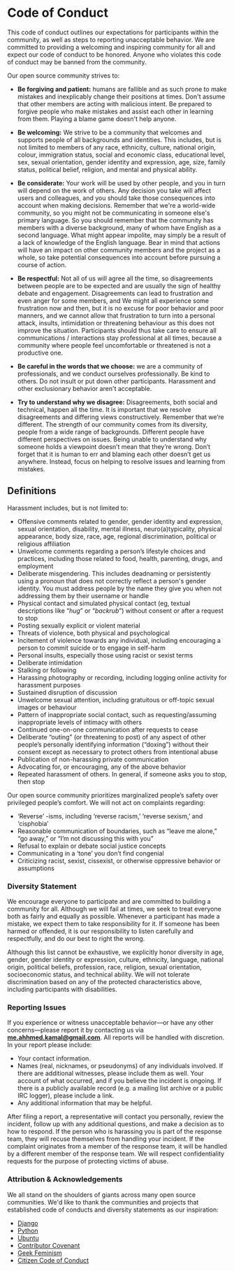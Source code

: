 # Code of Conduct

This code of conduct outlines our expectations for participants within the community, as well as steps to reporting unacceptable behavior. 
We are committed to providing a welcoming and inspiring community for all and expect our code of conduct to be honored.
Anyone who violates this code of conduct may be banned from the community.

Our open source community strives to:

 * __Be forgiving and patient:__ humans are fallible and as such prone to make mistakes and inexplicably change their
 positions at times. Don't assume that other members are acting with malicious intent. Be prepared to forgive people
 who make mistakes and assist each other in learning from them. Playing a blame game doesn't help anyone.
 
 * __Be welcoming:__ We strive to be a community that welcomes and supports people of all backgrounds and identities.
 This includes, but is not limited to members of any race, ethnicity, culture, national origin, colour,
 immigration status, social and economic class, educational level, sex, sexual orientation,
 gender identity and expression, age, size, family status, political belief, religion, and mental and physical ability.
 
 * __Be considerate:__ Your work will be used by other people, and you in turn will depend on the work of others.
 Any decision you take will affect users and colleagues, and you should take those consequences into account when
 making decisions. Remember that we're a world-wide community, so you might not be communicating in someone else's
 primary language. So you should remember that the community has members with a diverse background, many of whom have
 English as a second language. What might appear impolite, may simply be a result of a lack of knowledge
 of the English language. Bear in mind that actions will have an impact on other community members and the project
 as a whole, so take potential consequences into account before pursuing a course of action.
 
 * __Be respectful:__  Not all of us will agree all the time, so disagreements between people are to be expected
 and are usually the sign of healthy debate and engagement. Disagreements can lead to frustration and even anger
 for some members, and We might all experience some frustration now and then, but it is no excuse for poor behavior
 and poor manners, and we cannot allow that frustration to turn into a personal attack, insults, intimidation or
 threatening behaviour as this does not improve the situation. Participants should thus take care to ensure
 all communications / interactions stay professional at all times, because a community where people feel uncomfortable
 or threatened is not a productive one.
 
 * __Be careful in the words that we choose:__ we are a community of professionals, and we conduct ourselves
 professionally. Be kind to others. Do not insult or put down other participants. Harassment and other exclusionary
 behavior aren't acceptable.

 * __Try to understand why we disagree:__ Disagreements, both social and technical, happen all the time.
 It is important that we resolve disagreements and differing views constructively. Remember that we’re different.
 The strength of our community comes from its diversity, people from a wide range of backgrounds.
 Different people have different perspectives on issues. Being unable to understand why someone holds a viewpoint
 doesn’t mean that they’re wrong. Don’t forget that it is human to err and blaming each other doesn’t get us anywhere.
 Instead, focus on helping to resolve issues and learning from mistakes.

## Definitions

Harassment includes, but is not limited to:

 - Offensive comments related to gender, gender identity and expression, sexual orientation, disability, mental illness, neuro(a)typicality, physical appearance, body size, race, age, regional discrimination, political or religious affiliation
 - Unwelcome comments regarding a person’s lifestyle choices and practices, including those related to food, health, parenting, drugs, and employment
 - Deliberate misgendering. This includes deadnaming or persistently using a pronoun that does not correctly reflect a person's gender identity. You must address people by the name they give you when not addressing them by their username or handle
 - Physical contact and simulated physical contact (eg, textual descriptions like “*hug*” or “*backrub*”) without consent or after a request to stop
 - Posting sexually explicit or violent material
 - Threats of violence, both physical and psychological
 - Incitement of violence towards any individual, including encouraging a person to commit suicide or to engage in self-harm
 - Personal insults, especially those using racist or sexist terms
 - Deliberate intimidation
 - Stalking or following
 - Harassing photography or recording, including logging online activity for harassment purposes
 - Sustained disruption of discussion
 - Unwelcome sexual attention, including gratuitous or off-topic sexual images or behaviour
 - Pattern of inappropriate social contact, such as requesting/assuming inappropriate levels of intimacy with others
 - Continued one-on-one communication after requests to cease
 - Deliberate “outing” (or threatening to post) of any aspect of other people’s personally identifying information (“doxing”) without their consent except as necessary to protect others from intentional abuse
 - Publication of non-harassing private communication
 - Advocating for, or encouraging, any of the above behavior
 - Repeated harassment of others. In general, if someone asks you to stop, then stop

Our open source community prioritizes marginalized people’s safety over privileged people’s comfort. We will not act on complaints regarding:

 - ‘Reverse’ -isms, including ‘reverse racism,’ ‘reverse sexism,’ and ‘cisphobia’
 - Reasonable communication of boundaries, such as “leave me alone,” “go away,” or “I’m not discussing this with you”
 - Refusal to explain or debate social justice concepts
 - Communicating in a ‘tone’ you don’t find congenial
 - Criticizing racist, sexist, cissexist, or otherwise oppressive behavior or assumptions

### Diversity Statement

We encourage everyone to participate and are committed to building a community for all. Although we will fail at times, we seek to treat everyone both as fairly and equally as possible. Whenever a participant has made a mistake, we expect them to take responsibility for it. If someone has been harmed or offended, it is our responsibility to listen carefully and respectfully, and do our best to right the wrong.

Although this list cannot be exhaustive, we explicitly honor diversity in age, gender, gender identity or expression, culture, ethnicity, language, national origin, political beliefs, profession, race, religion, sexual orientation, socioeconomic status, and technical ability. We will not tolerate discrimination based on any of the protected
characteristics above, including participants with disabilities.

### Reporting Issues

If you experience or witness unacceptable behavior—or have any other concerns—please report it by contacting us
via **me.ahhmed.kamal@gmail.com**. All reports will be handled with discretion. In your report please include:

 + Your contact information.
 + Names (real, nicknames, or pseudonyms) of any individuals involved. If there are additional witnesses, please
 include them as well. Your account of what occurred, and if you believe the incident is ongoing. If there is a publicly available record (e.g. a mailing list archive or a public IRC logger), please include a link.
 + Any additional information that may be helpful.

After filing a report, a representative will contact you personally, review the incident, follow up with any additional
questions, and make a decision as to how to respond. If the person who is harassing you is part of the response team,
they will recuse themselves from handling your incident. If the complaint originates from a member of the response team,
it will be handled by a different member of the response team. We will respect confidentiality requests for the purpose
of protecting victims of abuse.

### Attribution & Acknowledgements

We all stand on the shoulders of giants across many open source communities.  We'd like to thank the communities
and projects that established code of conducts and diversity statements as our inspiration:

 * [Django](https://www.djangoproject.com/conduct/reporting/)
 * [Python](https://www.python.org/community/diversity/)
 * [Ubuntu](http://www.ubuntu.com/about/about-ubuntu/conduct)
 * [Contributor Covenant](http://contributor-covenant.org/)
 * [Geek Feminism](http://geekfeminism.org/about/code-of-conduct/CODE_OF_CONDUCT.md)
 * [Citizen Code of Conduct](http://citizencodeofconduct.org/)
